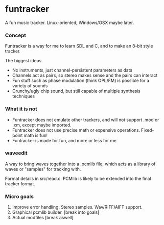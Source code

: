 # funtracker
A fun music tracker. Linux-oriented, Windows/OSX maybe later.

### Concept
Funtracker is a way for me to learn SDL and C, and to make an 8-bit style tracker.

The biggest ideas:
 - No instruments, just channel-persistent parameters as data
 - Channels act as pairs, so stereo makes sense and the pairs can interact
 - Fun stuff such as phase modulation (think OPL/FM) is possible for a variety of sounds
 - Crunchy/ugly chip sound, but still capable of multiple synthesis techniques

### What it is not
 - Funtracker does not emulate other trackers, and will not support .mod or .xm, except maybe imported.
 - Funtracker does not use precise math or expensive operations. Fixed-point math is fun!
 - Funtracker is made for fun, and more or less for me.

### waveedit
A way to bring waves together into a .pcmlib file, which acts as a library of waves or "samples" for tracking with.

Format details in src/read.c.
PCMlib is likely to be extended into the final tracker format.

### Micro goals
 1. Improve error handling. Stereo samples. Wav/RIFF/AIFF support.
 2. Graphical pcmlib builder. [break into goals]
 3. Actual modfiles [break aswell]
